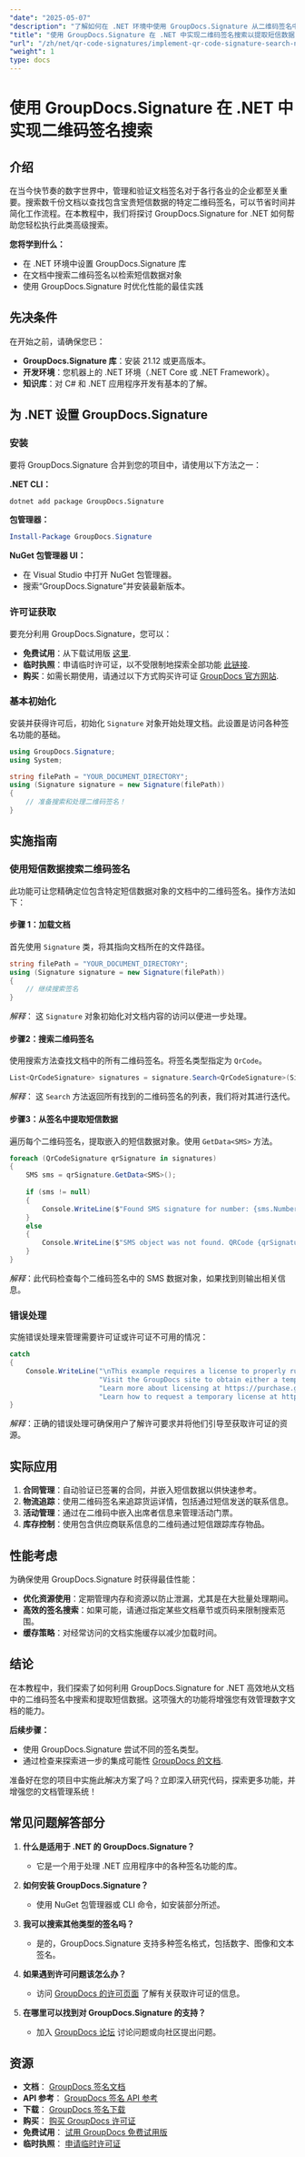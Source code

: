 ```yaml
---
"date": "2025-05-07"
"description": "了解如何在 .NET 环境中使用 GroupDocs.Signature 从二维码签名中高效搜索和提取短信数据。"
"title": "使用 GroupDocs.Signature 在 .NET 中实现二维码签名搜索以提取短信数据"
"url": "/zh/net/qr-code-signatures/implement-qr-code-signature-search-net-sms-data/"
"weight": 1
type: docs
---
```

# 使用 GroupDocs.Signature 在 .NET 中实现二维码签名搜索

## 介绍

在当今快节奏的数字世界中，管理和验证文档签名对于各行各业的企业都至关重要。搜索数千份文档以查找包含宝贵短信数据的特定二维码签名，可以节省时间并简化工作流程。在本教程中，我们将探讨 GroupDocs.Signature for .NET 如何帮助您轻松执行此类高级搜索。

**您将学到什么：**
- 在 .NET 环境中设置 GroupDocs.Signature 库
- 在文档中搜索二维码签名以检索短信数据对象
- 使用 GroupDocs.Signature 时优化性能的最佳实践

## 先决条件

在开始之前，请确保您已：
- **GroupDocs.Signature 库**：安装 21.12 或更高版本。
- **开发环境**：您机器上的 .NET 环境（.NET Core 或 .NET Framework）。
- **知识库**：对 C# 和 .NET 应用程序开发有基本的了解。

## 为 .NET 设置 GroupDocs.Signature

### 安装

要将 GroupDocs.Signature 合并到您的项目中，请使用以下方法之一：

**.NET CLI：**
```bash
dotnet add package GroupDocs.Signature
```

**包管理器：**
```powershell
Install-Package GroupDocs.Signature
```

**NuGet 包管理器 UI：**
- 在 Visual Studio 中打开 NuGet 包管理器。
- 搜索“GroupDocs.Signature”并安装最新版本。

### 许可证获取

要充分利用 GroupDocs.Signature，您可以：
- **免费试用**：从下载试用版 [这里](https://releases。groupdocs.com/signature/net/).
- **临时执照**：申请临时许可证，以不受限制地探索全部功能 [此链接](https://purchase。groupdocs.com/temporary-license/).
- **购买**：如需长期使用，请通过以下方式购买许可证 [GroupDocs 官方网站](https://purchase。groupdocs.com/buy).

### 基本初始化

安装并获得许可后，初始化 `Signature` 对象开始处理文档。此设置是访问各种签名功能的基础。

```csharp
using GroupDocs.Signature;
using System;

string filePath = "YOUR_DOCUMENT_DIRECTORY";
using (Signature signature = new Signature(filePath))
{
    // 准备搜索和处理二维码签名！
}
```

## 实施指南

### 使用短信数据搜索二维码签名

此功能可让您精确定位包含特定短信数据对象的文档中的二维码签名。操作方法如下：

#### 步骤 1：加载文档

首先使用 `Signature` 类，将其指向文档所在的文件路径。

```csharp
string filePath = "YOUR_DOCUMENT_DIRECTORY";
using (Signature signature = new Signature(filePath))
{
    // 继续搜索签名
}
```
*解释*： 这 `Signature` 对象初始化对文档内容的访问以便进一步处理。

#### 步骤2：搜索二维码签名

使用搜索方法查找文档中的所有二维码签名。将签名类型指定为 `QrCode`。

```csharp
List<QrCodeSignature> signatures = signature.Search<QrCodeSignature>(SignatureType.QrCode);
```
*解释*： 这 `Search` 方法返回所有找到的二维码签名的列表，我们将对其进行迭代。

#### 步骤3：从签名中提取短信数据

遍历每个二维码签名，提取嵌入的短信数据对象。使用 `GetData<SMS>` 方法。

```csharp
foreach (QrCodeSignature qrSignature in signatures)
{
    SMS sms = qrSignature.GetData<SMS>();
    
    if (sms != null)
    {
        Console.WriteLine($"Found SMS signature for number: {sms.Number} with Message: {sms.Message}");
    }
    else
    {
        Console.WriteLine($"SMS object was not found. QRCode {qrSignature.EncodeType.TypeName} with text {qrSignature.Text}");
    }
}
```
*解释*：此代码检查每个二维码签名中的 SMS 数据对象，如果找到则输出相关信息。

### 错误处理

实施错误处理来管理需要许可证或许可证不可用的情况：

```csharp
catch
{
    Console.WriteLine("\nThis example requires a license to properly run. \\\"\
                      "Visit the GroupDocs site to obtain either a temporary or permanent license. \\\"\
                      "Learn more about licensing at https://purchase.groupdocs.com/faqs/licensing。 \\\"\
                      "Learn how to request a temporary license at https://purchase.groupdocs.com/temporary-license。");
}
```
*解释*：正确的错误处理可确保用户了解许可要求并将他们引导至获取许可证的资源。

## 实际应用

1. **合同管理**：自动验证已签署的合同，并嵌入短信数据以供快速参考。
2. **物流追踪**：使用二维码签名来追踪货运详情，包括通过短信发送的联系信息。
3. **活动管理**：通过在二维码中嵌入出席者信息来管理活动门票。
4. **库存控制**：使用包含供应商联系信息的二维码通过短信跟踪库存物品。

## 性能考虑

为确保使用 GroupDocs.Signature 时获得最佳性能：
- **优化资源使用**：定期管理内存和资源以防止泄漏，尤其是在大批量处理期间。
- **高效的签名搜索**：如果可能，请通过指定某些文档章节或页码来限制搜索范围。
- **缓存策略**：对经常访问的文档实施缓存以减少加载时间。

## 结论

在本教程中，我们探索了如何利用 GroupDocs.Signature for .NET 高效地从文档中的二维码签名中搜索和提取短信数据。这项强大的功能将增强您有效管理数字文档的能力。

**后续步骤：**
- 使用 GroupDocs.Signature 尝试不同的签名类型。
- 通过检查来探索进一步的集成可能性 [GroupDocs 的文档](https://docs。groupdocs.com/signature/net/).

准备好在您的项目中实施此解决方案了吗？立即深入研究代码，探索更多功能，并增强您的文档管理系统！

## 常见问题解答部分

1. **什么是适用于 .NET 的 GroupDocs.Signature？**
   - 它是一个用于处理 .NET 应用程序中的各种签名功能的库。

2. **如何安装 GroupDocs.Signature？**
   - 使用 NuGet 包管理器或 CLI 命令，如安装部分所述。

3. **我可以搜索其他类型的签名吗？**
   - 是的，GroupDocs.Signature 支持多种签名格式，包括数字、图像和文本签名。

4. **如果遇到许可问题该怎么办？**
   - 访问 [GroupDocs 的许可页面](https://purchase.groupdocs.com/faqs/licensing) 了解有关获取许可证的信息。

5. **在哪里可以找到对 GroupDocs.Signature 的支持？**
   - 加入 [GroupDocs 论坛](https://forum.groupdocs.com/c/signature/) 讨论问题或向社区提出问题。

## 资源

- **文档**： [GroupDocs 签名文档](https://docs.groupdocs.com/signature/net/)
- **API 参考**： [GroupDocs 签名 API 参考](https://reference.groupdocs.com/signature/net/)
- **下载**： [GroupDocs 签名下载](https://releases.groupdocs.com/signature/net/)
- **购买**： [购买 GroupDocs 许可证](https://purchase.groupdocs.com/buy)
- **免费试用**： [试用 GroupDocs 免费试用版](https://releases.groupdocs.com/signature/net/)
- **临时执照**： [申请临时许可证](https://purchase.groupdocs.com/temporary-license)